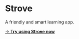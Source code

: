 # Strove

A friendly and smart learning app.

[→ **Try using Strove now**][site]

[site]: https://strove.co
